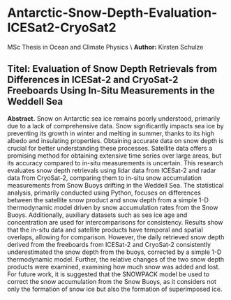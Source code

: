 # Antarctic-Snow-Depth-Evaluation-ICESat2-CryoSat2

MSc Thesis in Ocean and Climate Physics \\
**Author:** Kirsten Schulze

## Titel: Evaluation of Snow Depth Retrievals from Differences in ICESat-2 and CryoSat-2 Freeboards Using In-Situ Measurements in the Weddell Sea

**Abstract.** Snow on Antarctic sea ice remains poorly understood, primarily due to a lack of comprehensive data. Snow significantly impacts sea ice by preventing its growth in winter and melting in summer, thanks to its high albedo and insulating properties. Obtaining accurate data on snow depth is crucial for better understanding these processes. Satellite data offers a promising method for obtaining extensive time series over large areas, but its accuracy compared to in-situ measurements is uncertain. This research evaluates snow depth retrievals using lidar data from ICESat-2 and radar data from CryoSat-2, comparing them to in-situ snow accumulation measurements from Snow Buoys drifting in the Weddell Sea. The statistical analysis, primarily conducted using Python, focuses on differences between the satellite snow product and snow depth from a simple 1-D thermodynamic model driven by snow accumulation rates from the Snow Buoys. Additionally, auxiliary datasets such as sea ice age and concentration are used for intercomparisons for consistency. Results show that the in-situ data and satellite products have temporal and spatial overlaps, allowing for comparison. However, the daily retrieved snow depth derived from the freeboards from ICESat-2 and CryoSat-2 consistently underestimated the snow depth from the buoys, corrected by a simple 1-D thermodynamic model. Further, the relative changes of the two snow depth products were examined, examining how much snow was added and lost. For future work, it is suggested that the SNOWPACK model be used to correct the snow accumulation from the Snow Buoys, as it considers not only the formation of snow ice but also the formation of superimposed ice.
